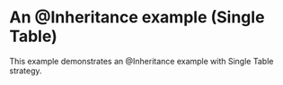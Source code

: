 # An @Inheritance example (Single Table)

This example demonstrates an @Inheritance example with Single Table strategy.
